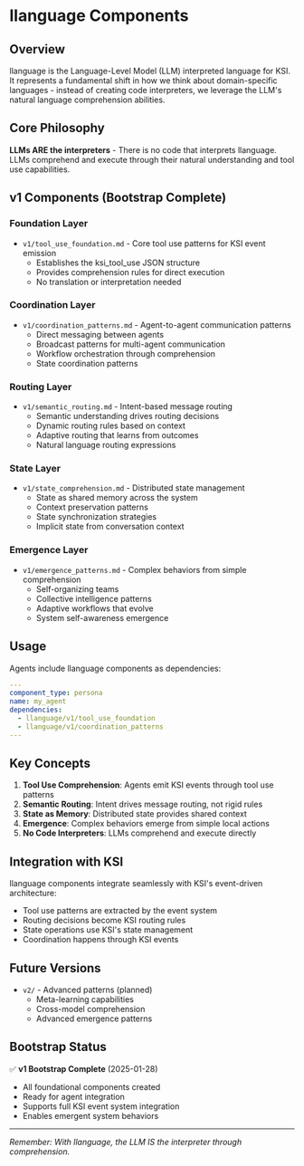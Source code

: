# llanguage Components

## Overview

llanguage is the Language-Level Model (LLM) interpreted language for KSI. It represents a fundamental shift in how we think about domain-specific languages - instead of creating code interpreters, we leverage the LLM's natural language comprehension abilities.

## Core Philosophy

**LLMs ARE the interpreters** - There is no code that interprets llanguage. LLMs comprehend and execute through their natural understanding and tool use capabilities.

## v1 Components (Bootstrap Complete)

### Foundation Layer
- `v1/tool_use_foundation.md` - Core tool use patterns for KSI event emission
  - Establishes the ksi_tool_use JSON structure
  - Provides comprehension rules for direct execution
  - No translation or interpretation needed

### Coordination Layer
- `v1/coordination_patterns.md` - Agent-to-agent communication patterns
  - Direct messaging between agents
  - Broadcast patterns for multi-agent communication
  - Workflow orchestration through comprehension
  - State coordination patterns

### Routing Layer
- `v1/semantic_routing.md` - Intent-based message routing
  - Semantic understanding drives routing decisions
  - Dynamic routing rules based on context
  - Adaptive routing that learns from outcomes
  - Natural language routing expressions

### State Layer
- `v1/state_comprehension.md` - Distributed state management
  - State as shared memory across the system
  - Context preservation patterns
  - State synchronization strategies
  - Implicit state from conversation context

### Emergence Layer
- `v1/emergence_patterns.md` - Complex behaviors from simple comprehension
  - Self-organizing teams
  - Collective intelligence patterns
  - Adaptive workflows that evolve
  - System self-awareness emergence

## Usage

Agents include llanguage components as dependencies:

```yaml
---
component_type: persona
name: my_agent
dependencies:
  - llanguage/v1/tool_use_foundation
  - llanguage/v1/coordination_patterns
---
```

## Key Concepts

1. **Tool Use Comprehension**: Agents emit KSI events through tool use patterns
2. **Semantic Routing**: Intent drives message routing, not rigid rules
3. **State as Memory**: Distributed state provides shared context
4. **Emergence**: Complex behaviors emerge from simple local actions
5. **No Code Interpreters**: LLMs comprehend and execute directly

## Integration with KSI

llanguage components integrate seamlessly with KSI's event-driven architecture:
- Tool use patterns are extracted by the event system
- Routing decisions become KSI routing rules
- State operations use KSI's state management
- Coordination happens through KSI events

## Future Versions

- `v2/` - Advanced patterns (planned)
  - Meta-learning capabilities
  - Cross-model comprehension
  - Advanced emergence patterns

## Bootstrap Status

✅ **v1 Bootstrap Complete** (2025-01-28)
- All foundational components created
- Ready for agent integration
- Supports full KSI event system integration
- Enables emergent system behaviors

---

*Remember: With llanguage, the LLM IS the interpreter through comprehension.*